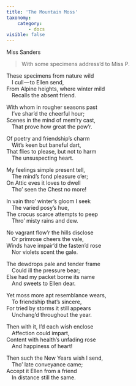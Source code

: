 ```yaml
---
title: 'The Mountain Moss'
taxonomy:
    category:
        - docs
visible: false
---
```


<div class="author">Miss Sanders</div>

> With some specimens address’d to Miss P.

These specimens from nature wild  
&emsp;I cull — to Ellen send,  
From Alpine heights, where winter mild  
&emsp;Recalls the absent friend.

With whom in rougher seasons past  
&emsp;I’ve shar’d the cheerful hour;  
Scenes in the mind of mem’ry cast,  
&emsp;That prove how great the pow’r.

Of poetry and friendship’s charm  
&emsp;Wit’s keen but baneful dart,  
That flies to please, but not to harm  
&emsp;The unsuspecting heart.  

My feelings simple present tell,  
&emsp;The mind’s fond pleasure o’er;  
On Attic eves it loves to dwell  
&emsp;Tho’ seen the Chest no more!

In vain thro’ winter’s gloom I seek  
&emsp;The varied posy’s hue,  
The crocus scarce attempts to peep  
&emsp;Thro’ misty rains and dew.

No vagrant flow’r the hills disclose  
&emsp;Or primrose cheers the vale,  
Winds have impair’d the fasten’d rose  
&emsp;Nor violets scent the gale.  

The dewdrops pale and tender frame  
&emsp;Could ill the pressure bear;  
Else had my packet borne its name  
&emsp;And sweets to Ellen dear.  

Yet moss more apt resemblance wears,  
&emsp;To friendship that’s sincere,  
For tried by storms it still appears  
&emsp;Unchang’d throughout the year.

Then with it, I’d each wish enclose  
&emsp;Affection could impart,  
Content with health’s unfading rose  
&emsp;And happiness of heart!

Then such the New Years wish I send,  
&emsp;Tho’ late conveyance came;  
Accept it Ellen from a friend  
&emsp;In distance still the same.